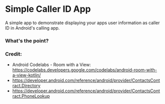 # Simple Caller ID App
A simple app to demonstrate displaying your apps user information as caller ID in Android's calling app.

### What's the point?


### Credit:
- Android Codelabs - Room with a View: https://codelabs.developers.google.com/codelabs/android-room-with-a-view-kotlin/
- https://developer.android.com/reference/android/provider/ContactsContract.Directory
- https://developer.android.com/reference/android/provider/ContactsContract.PhoneLookup